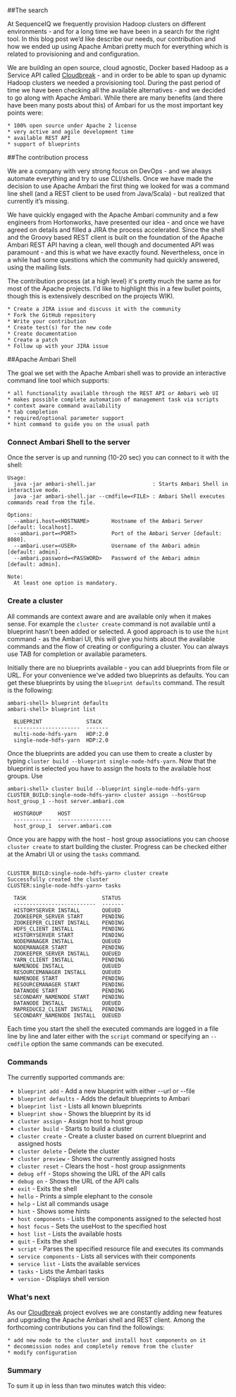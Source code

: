 ##The search

At SequenceIQ we frequently provision Hadoop clusters on different environments - and for a long time we have been in a search for the right tool. In this blog post we’d like describe our needs, our contribution and how we ended up using Apache Ambari pretty much for everything which is related to provisioning and and configuration. 

We are building an open source, cloud agnostic, Docker based Hadoop as a Service API called [Cloudbreak](http://sequenceiq.com/cloudbreak) - and in order to be able to span up dynamic Hadoop clusters we needed a provisioning tool. During the past period of time we have been checking all the available alternatives - and we decided to go along with Apache Ambari. While there are many benefits (and there have been many posts about this) of Ambari for us the most important key points were:
	
	* 100% open source under Apache 2 license
	* very active and agile development time
	* available REST API
	* support of blueprints

##The contribution process

We are a company with very strong focus on DevOps - and we always automate everything and try to use CLI/shells. Once we have made the decision to use Apache Ambari the first thing we looked for was a command line shell (and a REST client to be used from Java/Scala) - but realized that currently it’s missing.

We have quickly engaged with the Apache Ambari community and a few engineers from Hortonworks, have presented our idea - and once we have agreed on details and filled a JIRA the process accelerated. Since the shell and the Groovy based REST client is built on the foundation of the Apache Ambari REST API having a clean, well though and documented API was paramount - and this is what we have exactly found. Nevertheless, once in a while had some questions which the community had quickly answered, using the mailing lists.

The contribution process (at a high level) it's pretty much the same as for most of the Apache projects. I'd like to highlight this in a few bullet points, though this is extensively described on the projects WIKI.
	
	* Create a JIRA issue and discuss it with the community
	* Fork the GitHub repository
	* Write your contribution
	* Create test(s) for the new code
	* Create documentation
	* Create a patch
	* Follow up with your JIRA issue

##Apache Ambari Shell

The goal we set with the Apache Ambari shell was to provide an interactive command line tool which supports:

	* all functionality available through the REST API or Ambari web UI
	* makes possible complete automation of management task via scripts
	* context aware command availability
	* tab completion
	* required/optional parameter support
	* hint command to guide you on the usual path
	

### Connect Ambari Shell to the server

Once the server is up and running (10-20 sec) you can connect to it with the shell:
```
Usage:
  java -jar ambari-shell.jar                  : Starts Ambari Shell in interactive mode.
  java -jar ambari-shell.jar --cmdfile=<FILE> : Ambari Shell executes commands read from the file.

Options:
  --ambari.host=<HOSTNAME>       Hostname of the Ambari Server [default: localhost].
  --ambari.port=<PORT>           Port of the Ambari Server [default: 8080].
  --ambari.user=<USER>           Username of the Ambari admin [default: admin].
  --ambari.password=<PASSWORD>   Password of the Ambari admin [default: admin].

Note:
  At least one option is mandatory.
```

### Create a cluster

All commands are context aware and are available only when it makes sense. For example the `cluster create` command is not available
until a blueprint hasn't been added or selected. A good approach is to use the `hint` command - as the Ambari UI, this will give
you hints about the available commands and the flow of creating or configuring a cluster. You can always use TAB for completion
or available parameters.


Initially there are no blueprints available - you can add blueprints from file or URL. For your convenience we've added two
blueprints as defaults. You can get these blueprints by using the `blueprint defaults` command. The result is the following:

```
ambari-shell> blueprint defaults
ambari-shell> blueprint list
```
```
  BLUEPRINT              STACK
  ---------------------  -------
  multi-node-hdfs-yarn   HDP:2.0
  single-node-hdfs-yarn  HDP:2.0
```

Once the blueprints are added you can use them to create a cluster by typing `cluster build --blueprint single-node-hdfs-yarn`.
Now that the blueprint is selected you have to assign the hosts to the available host groups. Use

```
ambari-shell> cluster build --blueprint single-node-hdfs-yarn
CLUSTER_BUILD:single-node-hdfs-yarn> cluster assign --hostGroup host_group_1 --host server.ambari.com

  HOSTGROUP     HOST
  ------------  -----------------
  host_group_1  server.ambari.com
```
Once you are happy with the host - host group associations you can choose `cluster create` to start building the cluster.
Progress can be checked either at the Amabri UI or using the `tasks` command.
```

CLUSTER_BUILD:single-node-hdfs-yarn> cluster create
Successfully created the cluster
CLUSTER:single-node-hdfs-yarn> tasks

  TASK                        STATUS
  --------------------------  -------
  HISTORYSERVER INSTALL       QUEUED
  ZOOKEEPER_SERVER START      PENDING
  ZOOKEEPER_CLIENT INSTALL    PENDING
  HDFS_CLIENT INSTALL         PENDING
  HISTORYSERVER START         PENDING
  NODEMANAGER INSTALL         QUEUED
  NODEMANAGER START           PENDING
  ZOOKEEPER_SERVER INSTALL    QUEUED
  YARN_CLIENT INSTALL         PENDING
  NAMENODE INSTALL            QUEUED
  RESOURCEMANAGER INSTALL     QUEUED
  NAMENODE START              PENDING
  RESOURCEMANAGER START       PENDING
  DATANODE START              PENDING
  SECONDARY_NAMENODE START    PENDING
  DATANODE INSTALL            QUEUED
  MAPREDUCE2_CLIENT INSTALL   PENDING
  SECONDARY_NAMENODE INSTALL  QUEUED
```

Each time you start the shell the executed commands are logged in a file line by line and later either with the `script` command
or specifying an `--cmdfile` option the same commands can be executed.

### Commands

The currently supported commands are:

* `blueprint add` - Add a new blueprint with either --url or --file
* `blueprint defaults` - Adds the default blueprints to Ambari
* `blueprint list` - Lists all known blueprints
* `blueprint show` - Shows the blueprint by its id
* `cluster assign` - Assign host to host group
* `cluster build` - Starts to build a cluster
* `cluster create` - Create a cluster based on current blueprint and assigned hosts
* `cluster delete` - Delete the cluster
* `cluster preview` - Shows the currently assigned hosts
* `cluster reset` - Clears the host - host group assignments
* `debug off` - Stops showing the URL of the API calls
* `debug on` - Shows the URL of the API calls
* `exit` - Exits the shell
* `hello` - Prints a simple elephant to the console
* `help` - List all commands usage
* `hint` - Shows some hints
* `host components` - Lists the components assigned to the selected host
* `host focus` - Sets the useHost to the specified host
* `host list` - Lists the available hosts
* `quit` - Exits the shell
* `script` - Parses the specified resource file and executes its commands
* `service components` - Lists all services with their components
* `service list` - Lists the available services
* `tasks` - Lists the Ambari tasks
* `version` - Displays shell version

### What's next

As our [Cloudbreak](http://sequenceiq.com/cloudbreak) project evolves we are constantly adding new features and upgrading the Apache Ambari shell and REST client. Among the forthcoming contributions you can find the followings: 

	* add new node to the cluster and install host components on it
	* decommission nodes and completely remove from the cluster
	* modify configuration
	

### Summary
To sum it up in less than two minutes watch this video:
<script type="text/javascript" src="https://asciinema.org/a/9783.js" id="asciicast-9783" async></script>
